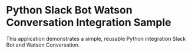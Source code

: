 # Python Slack Bot Watson Conversation Integration Sample

This application demonstrates a simple, reusable Python integration Slack Bot and Watson Conversation.



